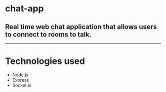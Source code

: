 # chat-app
## Real time web chat application that allows users to connect to rooms to talk.
---
# Technologies used

- Node.js
- Express
- Socket.io
